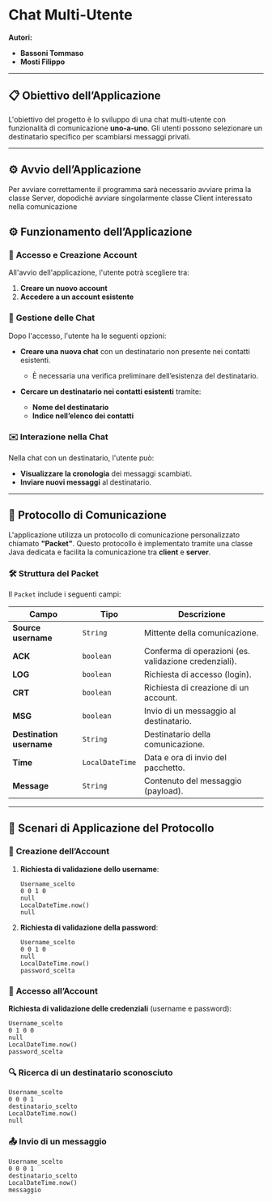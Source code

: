 # **Chat Multi-Utente**

**Autori:**  
- **Bassoni Tommaso**  
- **Mosti Filippo**  

---

## 📋 **Obiettivo dell’Applicazione**

L'obiettivo del progetto è lo sviluppo di una chat multi-utente con funzionalità di comunicazione **uno-a-uno**. Gli utenti possono selezionare un destinatario specifico per scambiarsi messaggi privati.

---

## ⚙️ **Avvio dell’Applicazione**
Per avviare correttamente il programma sarà necessario avviare prima la classe Server, dopodichè avviare singolarmente classe Client interessato nella comunicazione

## ⚙️ **Funzionamento dell’Applicazione**

### 🔐 **Accesso e Creazione Account**

All'avvio dell'applicazione, l'utente potrà scegliere tra:

1. **Creare un nuovo account**  
2. **Accedere a un account esistente**

### 💬 **Gestione delle Chat**

Dopo l'accesso, l'utente ha le seguenti opzioni:

- **Creare una nuova chat** con un destinatario non presente nei contatti esistenti.  
  - È necessaria una verifica preliminare dell’esistenza del destinatario.  

- **Cercare un destinatario nei contatti esistenti** tramite:  
  - **Nome del destinatario**  
  - **Indice nell’elenco dei contatti**

### ✉️ **Interazione nella Chat**

Nella chat con un destinatario, l'utente può:

- **Visualizzare la cronologia** dei messaggi scambiati.  
- **Inviare nuovi messaggi** al destinatario.

---

## 📡 **Protocollo di Comunicazione**

L'applicazione utilizza un protocollo di comunicazione personalizzato chiamato **"Packet"**. Questo protocollo è implementato tramite una classe Java dedicata e facilita la comunicazione tra **client** e **server**.

### 🛠️ **Struttura del Packet**

Il `Packet` include i seguenti campi:

| **Campo**              | **Tipo**           | **Descrizione**                                                          |
|-------------------------|--------------------|--------------------------------------------------------------------------|
| **Source username**     | `String`           | Mittente della comunicazione.                                            |
| **ACK**                 | `boolean`          | Conferma di operazioni (es. validazione credenziali).                    |
| **LOG**                 | `boolean`          | Richiesta di accesso (login).                                            |
| **CRT**                 | `boolean`          | Richiesta di creazione di un account.                                    |
| **MSG**                 | `boolean`          | Invio di un messaggio al destinatario.                                   |
| **Destination username**| `String`           | Destinatario della comunicazione.                                        |
| **Time**                | `LocalDateTime`    | Data e ora di invio del pacchetto.                                       |
| **Message**             | `String`           | Contenuto del messaggio (payload).                                       |

---

## 🔎 **Scenari di Applicazione del Protocollo**

### 📌 **Creazione dell’Account**

1. **Richiesta di validazione dello username**:  
    ```plaintext
    Username_scelto
    0 0 1 0
    null
    LocalDateTime.now()
    null
    ```

2. **Richiesta di validazione della password**:  
    ```plaintext
    Username_scelto
    0 0 1 0
    null
    LocalDateTime.now()
    password_scelta
    ```

### 🔐 **Accesso all’Account**

**Richiesta di validazione delle credenziali** (username e password):  
```plaintext
Username_scelto
0 1 0 0
null
LocalDateTime.now()
password_scelta
```

### 🔍 **Ricerca di un destinatario sconosciuto**

```plaintext
Username_scelto
0 0 0 1
destinatario_scelto
LocalDateTime.now()
null
```

### 📤 **Invio di un messaggio**

```plaintext
Username_scelto
0 0 0 1
destinatario_scelto
LocalDateTime.now()
messaggio
```
